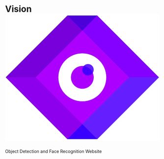 # Vision ![This is an image](https://github.com/Rohan-Redd/Vision/blob/main/Static/img/fav.png)
Object Detection and Face Recognition Website
